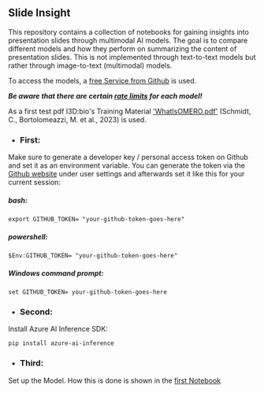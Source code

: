 ## Slide Insight

This repository contains a collection of notebooks for gaining insights into presentation slides through multimodal AI models. The goal is to compare different models and how they perform on summarizing the content of presentation slides. This is not implemented through text-to-text models but rather through image-to-text (multimodal) models. 

To access the models, a [free Service from Github](https://github.com/marketplace/models) is used.

***Be aware that there are certain [rate limits](https://docs.github.com/en/github-models/prototyping-with-ai-models#rate-limits) for each model!***

As a first test pdf I3D:bio's Training Material ['WhatIsOMERO.pdf'](https://doi.org/10.5281/zenodo.8323588) (Schmidt, C., Bortolomeazzi, M. et al., 2023) is used.

 - ### First:
Make sure to generate a developer key / personal access token on Github and set it as an environment variable. You can generate the token via the [Github website](github.com) under user settings and afterwards set it like this for your current session:


##### bash:
```export GITHUB_TOKEN= "your-github-token-goes-here"```

##### powershell:
```$Env:GITHUB_TOKEN= "your-github-token-goes-here"```

##### Windows command prompt:
```set GITHUB_TOKEN= your-github-token-goes-here```

 - ### Second:

Install Azure AI Inference SDK:

```pip install azure-ai-inference```

 - ### Third:
Set up the Model. How this is done is shown in the [first Notebook](Test_Models.ipynb)
